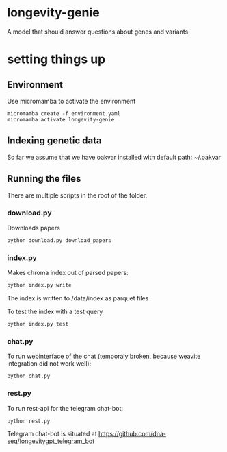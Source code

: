 # longevity-genie
A model that should answer questions about genes and variants

# setting things up
## Environment
Use micromamba to activate the environment

```
micromamba create -f environment.yaml
micromamba activate longevity-genie
```

## Indexing genetic data

So far we assume that we have oakvar installed with default path: ~/.oakvar

## Running the files

There are multiple scripts in the root of the folder.

### download.py ###

Downloads papers
```
python download.py download_papers
```

### index.py ###

Makes chroma index out of parsed papers:
```bash
python index.py write
```
The index is written to /data/index as parquet files

To test the index with a test query
```
python index.py test
```

### chat.py ###

To run webinterface of the chat (temporaly broken, because weavite integration did not work well):
```
python chat.py
```
### rest.py ### 
To run rest-api for the telegram chat-bot:
```
python rest.py
```
Telegram chat-bot is situated at https://github.com/dna-seq/longevitygpt_telegram_bot